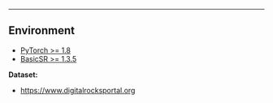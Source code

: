 ---
## Environment
- [PyTorch >= 1.8](https://pytorch.org/)
- [BasicSR >= 1.3.5](https://github.com/xinntao/BasicSR-examples/blob/master/README.md) 

**Dataset:**
 - https://www.digitalrocksportal.org

